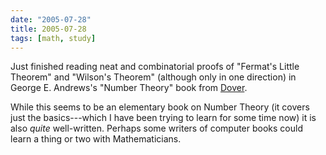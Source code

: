 ```yaml
---
date: "2005-07-28"
title: 2005-07-28
tags: [math, study]
---
```

Just finished reading neat and combinatorial proofs of "Fermat's
Little Theorem" and "Wilson's Theorem" (although only in one
direction) in George E. Andrews's "Number Theory" book from
[Dover](http://www.doverpublications.com).

While this seems to be an elementary book on Number Theory (it
covers just the basics---which I have been trying to learn for some
time now) it is also *quite* well-written. Perhaps some writers of
computer books could learn a thing or two with Mathematicians.


